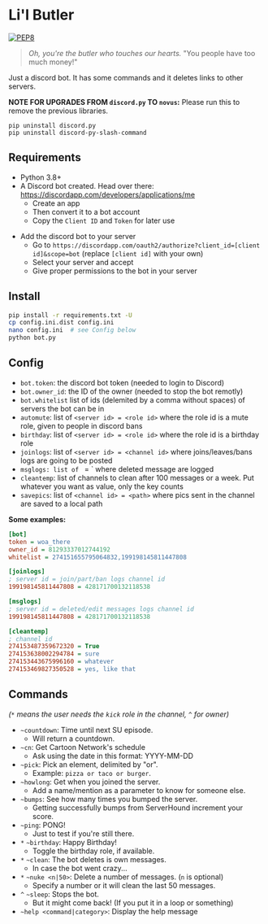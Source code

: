 # Li'l Butler
[![PEP8](https://img.shields.io/badge/code%20style-pep8-green.svg)](https://www.python.org/dev/peps/pep-0008/)

> _Oh, you're the butler who touches our hearts._
> "You people have too much money!"

Just a discord bot. It has some commands and it deletes links to other servers.


**NOTE FOR UPGRADES FROM `discord.py` TO `novus`:** Please run this to remove the previous libraries.
```
pip uninstall discord.py
pip uninstall discord-py-slash-command
```


## Requirements
- Python 3.8+
- A Discord bot created. Head over there: https://discordapp.com/developers/applications/me
    + Create an app
    + Then convert it to a bot account
    + Copy the `Client ID` and `Token` for later use
+ Add the discord bot to your server
    + Go to `https://discordapp.com/oauth2/authorize?client_id=[client id]&scope=bot` (replace `[client id]` with your own)
    + Select your server and accept
    + Give proper permissions to the bot in your server


## Install

```bash
pip install -r requirements.txt -U
cp config.ini.dist config.ini
nano config.ini  # see Config below
python bot.py
```


## Config
- `bot.token`: the discord bot token (needed to login to Discord)
- `bot.owner_id`: the ID of the owner (needed to stop the bot remotly)
- `bot.whitelist` list of ids (delemited by a comma without spaces) of servers the bot can be in
- `automute`: list of `<server id> = <role id>` where the role id is a mute role, given to people in discord bans
- `birthday`: list of `<server id> = <role id>` where the role id is a birthday role
- `joinlogs`: list of `<server id> = <channel id>` where joins/leaves/bans logs are going to be posted
- `msglogs: list of `<server id> = <channel id>` where deleted message are logged
- `cleantemp`: list of channels to clean after 100 messages or a week. Put whatever you want as value, only the key counts
- `savepics`: list of `<channel id> = <path>` where pics sent in the channel are saved to a local path

**Some examples:**
```ini
[bot]
token = woa_there
owner_id = 81293337012744192
whitelist = 274151655795064832,199198145811447808

[joinlogs]
; server id = join/part/ban logs channel id
199198145811447808 = 428171700132118538

[msglogs]
; server id = deleted/edit messages logs channel id
199198145811447808 = 428171700132118538

[cleantemp]
; channel id
274153487359672320 = True
274153638002294784 = sure
274153443675996160 = whatever
274153469827350528 = yes, like that
```


## Commands
_(`*` means the user needs the `kick` role in the channel, `^` for owner)_

- `~countdown`: Time until next SU episode.
    + Will return a countdown.
- `~cn`: Get Cartoon Network's schedule
    + Ask using the date in this format: YYYY-MM-DD
- `~pick`: Pick an element, delimited by "or".
    + Example: `pizza or taco or burger`.
- `~howlong`: Get when you joined the server.
    + Add a name/mention as a parameter to know for someone else.
- `~bumps`: See how many times you bumped the server.
    + Getting successfully bumps from ServerHound increment your score.
- `~ping`: PONG!
    + Just to test if you're still there.
- `*` `~birthday`: Happy Birthday!
    + Toggle the birthday role, if available.
- `*` `~clean`: The bot deletes is own messages.
    + In case the bot went crazy...
- `*` `~nuke <n|50>`: Delete a number of messages. (`n` is optional)
    + Specify a number or it will clean the last 50 messages.
- `^` `~sleep`: Stops the bot.
    + But it might come back! (If you put it in a loop or something)
- `~help <command|category>`: Display the help message

